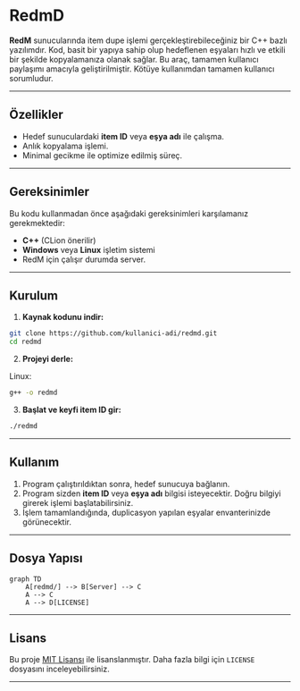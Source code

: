 
# RedmD

**RedM** sunucularında item dupe işlemi gerçekleştirebileceğiniz bir C++ bazlı yazılımdır. Kod, basit bir yapıya sahip olup hedeflenen eşyaları hızlı ve etkili bir şekilde kopyalamanıza olanak sağlar. Bu araç, tamamen kullanıcı paylaşımı amacıyla geliştirilmiştir. Kötüye kullanımdan tamamen kullanıcı sorumludur.

---

## Özellikler

- Hedef sunuculardaki **item ID** veya **eşya adı** ile çalışma.
- Anlık kopyalama işlemi.
- Minimal gecikme ile optimize edilmiş süreç.

---

## Gereksinimler

Bu kodu kullanmadan önce aşağıdaki gereksinimleri karşılamanız gerekmektedir:

- **C++** (CLion önerilir)
- **Windows** veya **Linux** işletim sistemi
- RedM için çalışır durumda server.

---

## Kurulum

1. **Kaynak kodunu indir:**

```bash
git clone https://github.com/kullanici-adi/redmd.git
cd redmd
```

2. **Projeyi derle:**

Linux:
```bash
g++ -o redmd
```

3. **Başlat ve keyfi item ID gir:**

```bash
./redmd
```

---

## Kullanım

1. Program çalıştırıldıktan sonra, hedef sunucuya bağlanın.
2. Program sizden **item ID** veya **eşya adı** bilgisi isteyecektir. Doğru bilgiyi girerek işlemi başlatabilirsiniz.
3. İşlem tamamlandığında, duplicasyon yapılan eşyalar envanterinizde görünecektir.

---

## Dosya Yapısı

```mermaid
graph TD
    A[redmd/] --> B[Server] --> C
    A --> C
    A --> D[LICENSE]
```
---

## Lisans

Bu proje [MIT Lisansı](LICENSE) ile lisanslanmıştır. Daha fazla bilgi için `LICENSE` dosyasını inceleyebilirsiniz.

---
